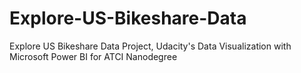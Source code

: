 # Explore-US-Bikeshare-Data
Explore US Bikeshare Data Project, Udacity's Data Visualization with Microsoft Power BI for ATCI Nanodegree
